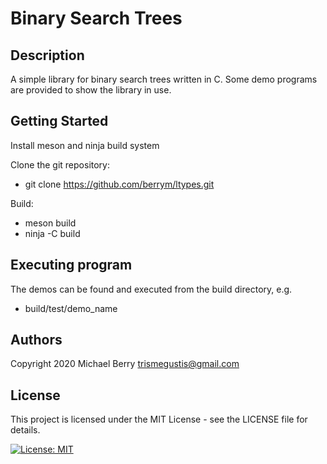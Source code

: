 # Binary Search Trees

## Description

A simple library for binary search trees written in C. Some demo programs are provided to show the library in use.

## Getting Started

Install meson and ninja build system

Clone the git repository:

* git clone <https://github.com/berrym/ltypes.git>

Build:

* meson build
* ninja -C build

## Executing program

The demos can be found and executed from the build directory, e.g.

* build/test/demo_name

## Authors

Copyright 2020
Michael Berry <trismegustis@gmail.com>

## License

This project is licensed under the MIT License - see the LICENSE file  for details.

[![License: MIT](https://img.shields.io/badge/License-MIT-yellow.svg)](https://opensource.org/licenses/MIT)
